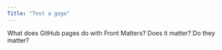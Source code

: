```yaml
---
Title: "Test a gogo"
---
```


What does GitHub pages do with Front Matters? Does it matter? Do they matter?
